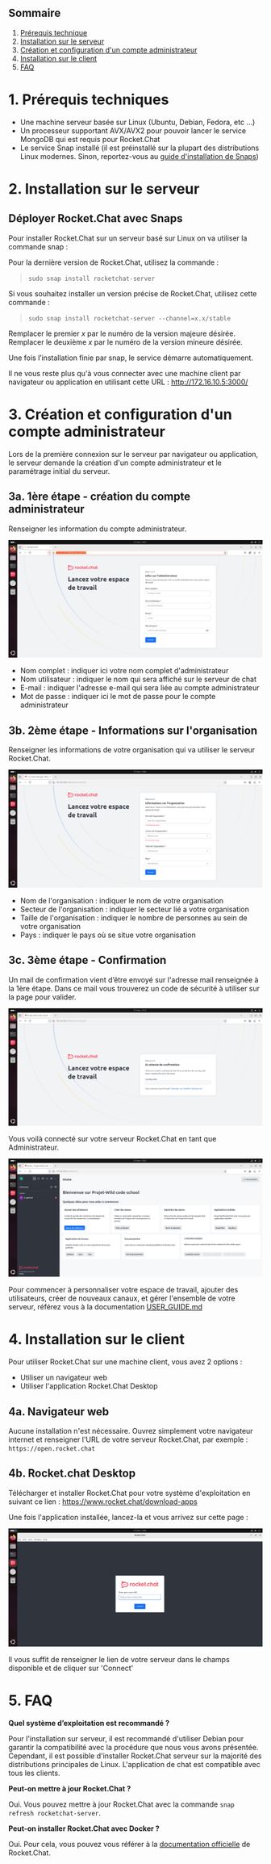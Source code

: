 ## Sommaire

1. [Prérequis technique](#prerequis-technique)
2. [Installation sur le serveur](#installation-sur-le-serveur)
3. [Création et configuration d'un compte administrateur](#creation-et-configuration-d'un-compte-administrateur)
4. [Installation sur le client](#installation-sur-le-client)
5. [FAQ](#faq)

# 1. Prérequis techniques
<span id="prerequis-techniques"></span>
- Une machine serveur basée sur Linux (Ubuntu, Debian, Fedora, etc ...)
- Un processeur supportant AVX/AVX2 pour pouvoir lancer le service MongoDB qui est requis pour Rocket.Chat
- Le service Snap installé (il est préinstallé sur la plupart des distributions Linux modernes. Sinon, reportez-vous au [guide d'installation de Snaps](https://snapcraft.io/docs/installing-snapd))
# 2. Installation sur le serveur
<span id="installation-sur-le-serveur"></span>
## Déployer Rocket.Chat avec Snaps

Pour installer Rocket.Chat sur un serveur basé sur Linux on va utiliser la commande snap :

Pour la dernière version de Rocket.Chat, utilisez la commande :
>`sudo snap install rocketchat-server`
	
Si vous souhaitez installer un version précise de Rocket.Chat, utilisez cette commande :
>`sudo snap install rocketchat-server --channel=x.x/stable`

Remplacer le premier *x* par le numéro de la version majeure désirée.
Remplacer le deuxième *x* par le numéro de la version mineure désirée.

Une fois l’installation finie par snap, le service démarre automatiquement.

Il ne vous reste plus qu'à vous connecter avec une machine client par navigateur ou application en utilisant cette URL : http://172.16.10.5:3000/

# 3. Création et configuration d'un compte administrateur
<span id="creation-et-configuration-d'un-compte-administrateur"></span>
Lors de la première connexion sur le serveur par navigateur ou application,
le serveur demande la création d'un compte administrateur et le paramétrage initial du serveur.

## 3a. 1ère étape - création du compte administrateur

Renseigner les information du compte administrateur.

![admin_config](Ressources/install_imgs/Install_admin_config.png)

- Nom complet : indiquer ici votre nom complet d'administrateur
- Nom utilisateur : indiquer le nom qui sera affiché sur le serveur de chat
- E-mail : indiquer l'adresse e-mail qui sera liée au compte administrateur
- Mot de passe : indiquer ici le mot de passe pour le compte administrateur

## 3b. 2ème étape - Informations sur l'organisation

Renseigner les informations de votre organisation qui va utiliser le serveur Rocket.Chat.

![orga_config](Ressources/install_imgs/install_orga_config.png)

- Nom de l'organisation : indiquer le nom de votre organisation
- Secteur de l'organisation : indiquer le secteur lié a votre organisation 
- Taille de l'organisation : indiquer le nombre de personnes  au sein de votre organisation
- Pays : indiquer le pays où se situe votre organisation

## 3c. 3ème étape - Confirmation

Un mail de confirmation vient d’être envoyé sur l'adresse mail renseignée à la 1ère étape.
Dans ce mail vous trouverez un code de sécurité à utiliser sur la page pour valider.

![security_check](Ressources/install_imgs/install_security_check.png)

Vous voilà connecté sur votre serveur Rocket.Chat en tant que Administrateur.

![admin_dashboard](Ressources/install_imgs/install_admin_dashboard.png)

Pour commencer à personnaliser votre espace de travail, ajouter des utilisateurs, créer de nouveaux canaux, et gérer l'ensemble de votre serveur, référez vous à la documentation [USER_GUIDE.md](https://github.com/WildCodeSchool/TSSR-2503-P1-G2-ServeurDeChat/blob/c5851948e9ee321d73bdbf4ff8a145df496df95e/USER_GUIDE.md)

# 4. Installation sur le client
<span id="installation-sur-le-client"></span>
Pour utiliser Rocket.Chat sur une machine client, vous avez 2 options :

- Utiliser un navigateur web
- Utiliser l'application Rocket.Chat Desktop

## 4a. Navigateur web

Aucune installation n'est nécessaire. Ouvrez simplement votre navigateur internet et renseigner l'URL de votre serveur Rocket.Chat, par exemple : `https://open.rocket.chat`

## 4b. Rocket.chat Desktop

Télécharger et installer Rocket.Chat pour votre système d'exploitation en suivant ce lien : 
https://www.rocket.chat/download-apps

Une fois l'application installée, lancez-la et vous arrivez sur cette page :

![app_connect](Ressources/install_imgs/install_app_connect.png)

Il vous suffit de renseigner le lien de votre serveur dans le champs disponible et de cliquer sur 'Connect'


# 5. FAQ
<span id="faq"></span>

**Quel système d’exploitation est recommandé ?** 

Pour l'installation sur serveur, il est recommandé d'utiliser Debian pour garantir la compatibilité avec la procédure que nous vous avons présentée. Cependant, il est possible d'installer Rocket.Chat serveur sur la majorité des distributions principales de Linux. L'application de chat est compatible avec tous les clients.

**Peut-on mettre à jour Rocket.Chat ?** 

Oui. Vous pouvez mettre à jour Rocket.Chat avec la commande `snap refresh rocketchat-server`.

**Peut-on installer Rocket.Chat avec Docker ?**

Oui. Pour cela, vous pouvez vous référer à la [documentation officielle](https://docs.rocket.chat/docs/deploy-with-docker-docker-compose) de Rocket.Chat.

